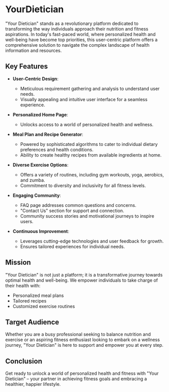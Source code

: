 # YourDietician

"Your Dietician" stands as a revolutionary platform dedicated to transforming the way individuals approach their nutrition and fitness aspirations. In today's fast-paced world, where personalized health and well-being have become top priorities, this user-centric platform offers a comprehensive solution to navigate the complex landscape of health information and resources.

## Key Features

- **User-Centric Design**:
  - Meticulous requirement gathering and analysis to understand user needs.
  - Visually appealing and intuitive user interface for a seamless experience.

- **Personalized Home Page**:
  - Unlocks access to a world of personalized health and wellness.

- **Meal Plan and Recipe Generator**:
  - Powered by sophisticated algorithms to cater to individual dietary preferences and health conditions.
  - Ability to create healthy recipes from available ingredients at home.

- **Diverse Exercise Options**:
  - Offers a variety of routines, including gym workouts, yoga, aerobics, and zumba.
  - Commitment to diversity and inclusivity for all fitness levels.

- **Engaging Community**:
  - FAQ page addresses common questions and concerns.
  - "Contact Us" section for support and connection.
  - Community success stories and motivational journeys to inspire users.

- **Continuous Improvement**:
  - Leverages cutting-edge technologies and user feedback for growth.
  - Ensures tailored experiences for individual needs.

## Mission

"Your Dietician" is not just a platform; it is a transformative journey towards optimal health and well-being. We empower individuals to take charge of their health with:

- Personalized meal plans
- Tailored recipes
- Customized exercise routines

## Target Audience

Whether you are a busy professional seeking to balance nutrition and exercise or an aspiring fitness enthusiast looking to embark on a wellness journey, "Your Dietician" is here to support and empower you at every step.

## Conclusion

Get ready to unlock a world of personalized health and fitness with "Your Dietician" – your partner in achieving fitness goals and embracing a healthier, happier lifestyle.

